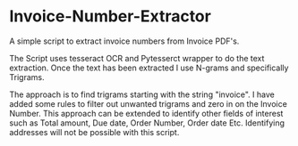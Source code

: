 # Invoice-Number-Extractor
A simple script to extract invoice numbers from Invoice PDF's. 

The Script uses tesseract OCR and Pytesserct wrapper to do the text extraction.
Once the text has been extracted I use N-grams and specifically Trigrams.

The approach is to find trigrams starting with the string "invoice". I have added some rules
to filter out unwanted trigrams and zero in on the Invoice Number. This approach can be extended 
to identify other fields of interest such as Total amount, Due date, Order Number, Order date Etc. 
Identifying addresses will not be possible with this script.


